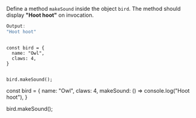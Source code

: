 Define a method `makeSound` inside the object `bird`.
The method should display **"Hoot hoot"** on invocation.

```js
Output:
"Hoot hoot"
```

<codeblock type="exercise" language="javascript" testMode="fixedInput">
<code>
const bird = {
  name: "Owl",
  claws: 4,
}

bird.makeSound();
</code>

<solution>
const bird = {
  name: "Owl",
  claws: 4,
  makeSound: () => console.log("Hoot hoot"),
}

bird.makeSound();
</solution>
</codeblock>
